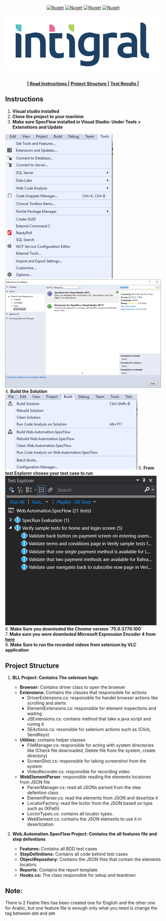 
<!-- PROJECT SHIELDS -->
<p align="center">
    <a href="https://specflow.org/" alt="SpecFlow">
        <img alt="Nuget" src="https://img.shields.io/nuget/dt/SpecFlow.svg?label=SpecFlow&logo=SpecFlow"></a>   
  <a href="https://www.seleniumhq.org/.org" alt="Selenium">
        <img alt="Nuget" src="https://img.shields.io/nuget/dt/selenium.webdriver.svg?label=Selenium"></a>
  <a href="https://fluentAssertions.com" alt="FluentAssertions">
        <img alt="Nuget" src="https://img.shields.io/nuget/dt/FluentAssertions.svg?label=FluentAssertions&logo=FluentAssertions"></a>
  <a href="https://nunit.org" alt="NUnit">
        <img alt="Nuget" src="https://img.shields.io/nuget/dt/NUnit.svg?label=NUnit&logo=NUnit"></a>
</p>

<p align="center">
  <a href="https://github.com/mahmoudazaid/Integral">
    <img src="images/Logo.jpg" alt="Logo">
  </a>
    
  <p align="center">
    <br />
    <a href="#instructions"><strong>| Read Instructions |</strong></a>
    <a href="#project-structure"><strong> Project Structure |</strong></a>
    <a href="https://github.com/mahmoudazaid/Integral/tree/master/TestResults"><strong>Test Results |</strong></a>    
    <br />    
  </p>
</p>


## Instructions
1. <strong>Visual studio installed</strong>
2. <strong> Clone the project to your machine</strong>
3. <strong> Make sure SpecFlow installed in Visual Studio: Under Tools > Extenstions and Update</strong>
<img src="images/Extensions.png">
<img src="images/specflow.png">
4. <strong>Build the Solution</strong>
<img src="images/build.png">
5. <strong>From test Explorer choose your test case to run</strong>
<img src="images/TestExplorer.png">
6. <strong>Make Sure you downloded the Chrome version `75.0.3770.100` </strong><br/>
7. <strong>Make sure you were downloded Microsoft Expression Encoder 4 from <a href="https://www.microsoft.com/en-sa/download/details.aspx?id=18974">here</a></strong><br/>
8. <strong>Make Sure to run the recorded videos from selenium by VLC application</strong>

## Project Structure 
1. <strong>BLL Project: Contains The selenium logic</strong>
    * <strong>Browser:</strong> Contains driver class to open the browser
    * <strong>Extensions:</strong> Contains the classes that responsoble for actions
        * DriverExtensions.cs: responsible for handel browser actions like scrolling and alerts
        * ElementExtensions.cs: responsible for element inspections and waiting
        * JSExtensions.cs: contians method that take a java script and runnig it
        * SEActions.cs: resonsible for selenium actions such as (Click, SendKeys)
    * <strong>Utlities:</strong> contains helper classes
        * FileManager.cs: responsible for acting with system directories like (Check file downoaded, Delete file from the system, create directory)
        * ScreenShot.cs: responsible for taking screenshot from the system
        * VideoRecorder.cs: responsible for recording video
    * <strong>WebElementParser</strong>: responsible reading the elements locatores from JSON file
        * ParserManager.cs: read all JSONs parsed from the step defention class
        * ElementParser.cs: read the elements from JSON and deserlize it
        * LocatorFactory: read the loctor from the JSON based on type such as (XPath)
        * LoctorTypes.cs: contains all locator types.
        * WebElement.cs: contains the JSON elements to use it in deserlization
   
2. <strong>Web.Automation.SpecFlow Project: Contains the all features file and step defentions</strong>
    * <strong>Features:</strong> Contains all BDD test cases
    * <strong>StepDefinitions:</strong> Contains all code behind test cases
    * <strong>ObjectRepository:</strong> Contains the JSON files that contain the elements locators 
    * <strong>Reports:</strong> Contains the report template
    * <strong>Hooks.cs:</strong> The class responsible for setup and teardown 
    
## Note:
There is 2 Featre files has been created one for English and the other one for Arabic, but one feature file is enough only what you need is change the tag between `@EN` and `@AR`

